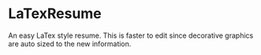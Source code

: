 # LaTexResume
An easy LaTex style resume. This is faster to edit since decorative graphics are auto sized to the new information.
